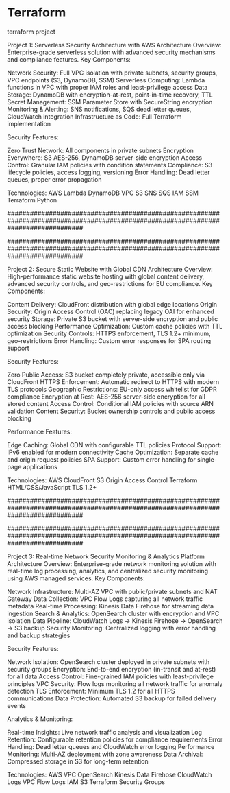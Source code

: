 # Terraform
terraform project


Project 1: Serverless Security Architecture with AWS
Architecture Overview:
Enterprise-grade serverless solution with advanced security mechanisms and compliance features.
Key Components:

Network Security: Full VPC isolation with private subnets, security groups, VPC endpoints (S3, DynamoDB, SSM)
Serverless Computing: Lambda functions in VPC with proper IAM roles and least-privilege access
Data Storage: DynamoDB with encryption-at-rest, point-in-time recovery, TTL
Secret Management: SSM Parameter Store with SecureString encryption
Monitoring & Alerting: SNS notifications, SQS dead letter queues, CloudWatch integration
Infrastructure as Code: Full Terraform implementation

Security Features:

Zero Trust Network: All components in private subnets
Encryption Everywhere: S3 AES-256, DynamoDB server-side encryption
Access Control: Granular IAM policies with condition statements
Compliance: S3 lifecycle policies, access logging, versioning
Error Handling: Dead letter queues, proper error propagation

Technologies:
AWS Lambda DynamoDB VPC S3 SNS SQS IAM SSM Terraform Python

####################################################################################################################################

####################################################################################################################################

Project 2: Secure Static Website with Global CDN
Architecture Overview:
High-performance static website hosting with global content delivery, advanced security controls, and geo-restrictions for EU compliance.
Key Components:

Content Delivery: CloudFront distribution with global edge locations
Origin Security: Origin Access Control (OAC) replacing legacy OAI for enhanced security
Storage: Private S3 bucket with server-side encryption and public access blocking
Performance Optimization: Custom cache policies with TTL optimization
Security Controls: HTTPS enforcement, TLS 1.2+ minimum, geo-restrictions
Error Handling: Custom error responses for SPA routing support

Security Features:

Zero Public Access: S3 bucket completely private, accessible only via CloudFront
HTTPS Enforcement: Automatic redirect to HTTPS with modern TLS protocols
Geographic Restrictions: EU-only access whitelist for GDPR compliance
Encryption at Rest: AES-256 server-side encryption for all stored content
Access Control: Conditional IAM policies with source ARN validation
Content Security: Bucket ownership controls and public access blocking

Performance Features:

Edge Caching: Global CDN with configurable TTL policies
Protocol Support: IPv6 enabled for modern connectivity
Cache Optimization: Separate cache and origin request policies
SPA Support: Custom error handling for single-page applications

Technologies:
AWS CloudFront S3 Origin Access Control Terraform HTML/CSS/JavaScript TLS 1.2+

####################################################################################################################################

####################################################################################################################################

Project 3: Real-time Network Security Monitoring & Analytics Platform
Architecture Overview:
Enterprise-grade network monitoring solution with real-time log processing, analytics, and centralized security monitoring using AWS managed services.
Key Components:

Network Infrastructure: Multi-AZ VPC with public/private subnets and NAT Gateway
Data Collection: VPC Flow Logs capturing all network traffic metadata
Real-time Processing: Kinesis Data Firehose for streaming data ingestion
Search & Analytics: OpenSearch cluster with encryption and VPC isolation
Data Pipeline: CloudWatch Logs → Kinesis Firehose → OpenSearch → S3 backup
Security Monitoring: Centralized logging with error handling and backup strategies

Security Features:

Network Isolation: OpenSearch cluster deployed in private subnets with security groups
Encryption: End-to-end encryption (in-transit and at-rest) for all data
Access Control: Fine-grained IAM policies with least-privilege principles
VPC Security: Flow logs monitoring all network traffic for anomaly detection
TLS Enforcement: Minimum TLS 1.2 for all HTTPS communications
Data Protection: Automated S3 backup for failed delivery events

Analytics & Monitoring:

Real-time Insights: Live network traffic analysis and visualization
Log Retention: Configurable retention policies for compliance requirements
Error Handling: Dead letter queues and CloudWatch error logging
Performance Monitoring: Multi-AZ deployment with zone awareness
Data Archival: Compressed storage in S3 for long-term retention

Technologies:
AWS VPC OpenSearch Kinesis Data Firehose CloudWatch Logs VPC Flow Logs IAM S3 Terraform Security Groups
